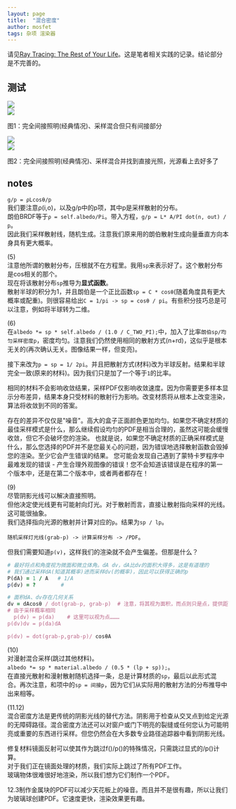 ```yaml
---
layout: page
title:  "混合密度"
author: mosfet
tags: 杂项 渲染器
---
```

请见[Ray Tracing: The Rest of Your Life](https://raytracing.github.io/books/RayTracingTheRestOfYourLife.html)。这是笔者相关实践的记录。结论部分是不完善的。  
## 测试
<div class="x gr txac">
  <div class="x la flex mg0">
    <div class="x la item6-lg item12 pd0">
      <img src="/assets/i/4-1.png">
    </div>
    <div class="x la item6-lg item12 pd0">
      <img src="/assets/i/4-2.png">
    </div>
  </div>
  <p>图1：完全间接照明(经典情况)、采样混合但只有间接部分</p>
</div>

<div class="x gr txac">
  <div class="x la flex mg0">
    <div class="x la item6-lg item12 pd0">
      <img src="/assets/i/4-3.png">
    </div>
    <div class="x la item6-lg item12 pd0">
      <img src="/assets/i/4-4.png">
    </div>
  </div>
  <p>图2：完全间接照明(经典情况)、采样混合并找到直接光照，光源看上去好多了</p>
</div>

## notes

`g/p = ρLcosθ/p`  
我们要注意ρ(i,o)，以及g/p中的p项，其中p是采样散射的分布。  
朗伯BRDF等于`ρ = self.albedo/Pi`。带入方程，`g/p = L* A/PI dot(n, out) / p`。  
因此我们采样散射线，随机生成。注意我们原来用的朗伯散射生成向量垂直方向本身具有更大概率。  

(5)  
注意他所谓的散射分布，压根就不在方程里。我用`sp`来表示好了。这个散射分布是cos相关的那个。  
现在将该散射分布`sp`推导为**显式函数**。  
散射半球的积分为1，并且朗伯是一个正比函数`sp = C * cosθ`(随着角度具有更大概率或配重)。则很容易给出`C = 1/pi -> sp = cosθ / pi`。有些积分技巧总是可以注意，例如将半球转为二维。  

(6)  
在`albedo *= sp * self.albedo / (1.0 / C_TWO_PI);`中，加入了比率`朗伯sp/均匀采样密度p`，密度均匀。注意我们仍然使用相同的散射方式(n+rd)，这似乎是根本无关的(再次确认无关。图像结果一样，但变亮)。  

接下来改为`p = sp = 1/ 2pi`。并且把散射方式(材料)改为半球反射。结果和半球完全一致(原来的材料)。因为我们只是加了一个等于`1`的比率。  

相同的材料不会影响收敛结果，采样PDF仅影响收敛速度。因为你需要更多样本显示分布差异，结果本身只受材料的散射行为影响。改变材质将从根本上改变渲染，算法将收敛到不同的答案。  

存在的差异不仅仅是"噪音"。高大的盒子正面颜色更加均匀。如果您不确定材质的最佳采样模式是什么，那么继续假设均匀的PDF是相当合理的，虽然这可能会缓慢收敛，但它不会破坏您的渲染。
也就是说，如果您不确定材质的正确采样模式是什么，那么您选择的PDF并不是您最关心的问题，因为错误地选择散射函数会毁掉您的渲染。至少它会产生错误的结果。
您可能会发现自己遇到了蒙特卡罗程序中最难发现的错误 - 产生合理外观图像的错误！您不会知道该错误是在程序的第一个版本中，还是在第二个版本中，或者两者都存在！

(9)  
尽管阴影光线可以解决直接照明。  
但他决定使光线更有可能射向灯光。对于散射而言，直接让散射指向采样的光线。这可能很抽象。  
我们选择指向光源的散射并计算对应的`p`。结果为`sp / lp`。  

`随机采样灯光线(grab-p) -> 计算采样分布 -> /PDF`。  

但我们需要知道`p(v)`，这样我们的渲染就不会产生偏差。但那是什么？  
```ruby
# 最好将点和角度视为微面和微立体角。dA dv，dA比dv的面积大得多，这是有道理的
# 我们通过采样dA(知道其概率)进而采样dv(的概率)，因此可以获得正确的p
P(dA) = 1 / A   # 1/A
p(dv) = ?        #

# 面积dA、dv存在几何关系
dv = dAcosθ / dot(grab-p, grab-p)  # 注意，将其视为面积，而点则只是点，提供距离
# 由于采样概率相同
  p(dv) = p(da)    # 这里可以视为点………
p(dv)dv = p(da)dA

p(dv) = dot(grab-p,grab-p)/ cosθA
```

(10)  
对漫射混合采样(跳过其他材料)。  
`albedo *= sp * material.albedo / (0.5 * (lp + sp));`。  
在直接光散射和漫射散射随机选择一条，总是计算材质的`sp`，最后以此形式混合。再次注意，和项中的`sp = 间接p`，因为它们从实际用的散射方法的分布推导中出来相等。  

(11.12)  
混合密度方法是更传统的阴影光线的替代方法。阴影用于检查从交叉点到给定光源的无障碍路径。混合密度方法还可以对窗户或门下明亮的裂缝或任何您认为可能明亮或重要的东西进行采样。但您仍然会在大多数专业路径追踪器中看到阴影光线。

修复材料镜面反射可以使其作为跳过f()/p()的特殊情况，只需跳过显式的/p()计算。  
对于我们正在镜面处理的材质，我们实际上跳过了所有PDF工作。  
玻璃物体很难很好地渲染，所以我们想为它们制作一个PDF。  

12.3制作金属块的PDF可以减少天花板上的噪音。而且并不是很有趣，所以让我们为玻璃球创建PDF。它速度更快，渲染效果更有趣。  